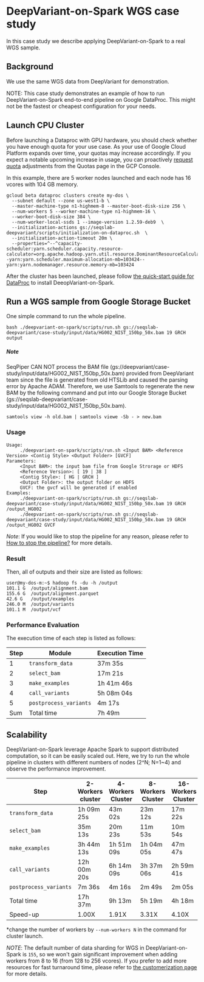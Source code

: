 # DeepVariant-on-Spark WGS case study

In this case study we describe applying DeepVariant-on-Spark to a real
WGS sample.

## Background

We use the same WGS data from DeepVariant for demonstration.

NOTE: This case study demonstrates an example of how to run
DeepVariant-on-Spark end-to-end pipeline on Google DataProc. This might
not be the fastest or cheapest configuration for your needs.

## Launch CPU Cluster

Before launching a Dataproc with GPU hardware, you should check whether
you have enough quota for your use case. As your use of Google Cloud
Platform expands over time, your quotas may increase accordingly. If you
expect a notable upcoming increase in usage, you can proactively
[request quota](https://cloud.google.com/compute/quotas#request_quotas)
adjustments from the Quotas page in the GCP Console.

In this example, there are 5 worker nodes launched and each node has 16
vcores with 104 GB memory.

```
gcloud beta dataproc clusters create my-dos \
  --subnet default --zone us-west1-b \
  --master-machine-type n1-highmem-8 --master-boot-disk-size 256 \
  --num-workers 5 --worker-machine-type n1-highmem-16 \
  --worker-boot-disk-size 384 \
  --num-worker-local-ssds 1 --image-version 1.2.59-deb9  \
  --initialization-actions gs://seqslab-deepvariant/scripts/initialization-on-dataproc.sh  \
  --initialization-action-timeout 20m \
  --properties=^--^capacity-scheduler:yarn.scheduler.capacity.resource-calculator=org.apache.hadoop.yarn.util.resource.DominantResourceCalculator--yarn:yarn.scheduler.maximum-allocation-mb=103424--yarn:yarn.nodemanager.resource.memory-mb=103424
```

After the cluster has been launched, please follow [the quick-start guide
for DataProc](/docs/deepvariant-on-spark-quick-start-dataproc.md#initialize-deepvariant-on-spark-dos)
to install DeeopVariant-on-Spark.

## Run a WGS sample from Google Storage Bucket

One simple command to run the whole pipeline.

```
bash ./deepvariant-on-spark/scripts/run.sh gs://seqslab-deepvariant/case-study/input/data/HG002_NIST_150bp_50x.bam 19 GRCH output
```

##### Note
SeqPiper CAN NOT process the BAM file (gs://deepvariant/case-study/input/data/HG002_NIST_150bp_50x.bam)
 provided from DeepVariant team since the file is generated from old HTSLib
 and caused the parsing error by Apache ADAM. Therefore, we use Samtools
 to regenerate the new BAM by the following command and put into our
 Google Storage Bucket (gs://seqslab-deepvariant/case-study/input/data/HG002_NIST_150bp_50x.bam).

```
samtools view -h old.bam | samtools viewe -Sb - > new.bam
```

### Usage

```
Usage:
	 ./deepvariant-on-spark/scripts/run.sh <Input BAM> <Reference Version> <Contig Style> <Output Folder> [GVCF]
Parameters:
	 <Input BAM>: the input bam file from Google Strorage or HDFS
	 <Reference Version>: [ 19 | 38 ]
	 <Contig Style>: [ HG | GRCH ]
	 <Output Folder>: the output folder on HDFS
	 GVCF: the gvcf will be generated if enabled
Examples:
	 ./deepvariant-on-spark/scripts/run.sh gs://seqslab-deepvariant/case-study/input/data/HG002_NIST_150bp_50x.bam 19 GRCH /output_HG002
	 ./deepvariant-on-spark/scripts/run.sh gs://seqslab-deepvariant/case-study/input/data/HG002_NIST_150bp_50x.bam 19 GRCH /output_HG002 GVCF
```

*Note*: If you would like to stop the pipeline for any reason, please
refer to [How to stop the pipeline?](docs/trobuleshooting.md#how-to-monitor-the-progress-of-the-pipeline-)
for more details.

### Result

Then, all of outputs and their size are listed as follows:

```
user@my-dos-m:~$ hadoop fs -du -h /output
101.1 G  /output/alignment.bam
155.6 G  /output/alignment.parquet
42.6 G   /output/examples
246.0 M  /output/variants
101.1 M  /output/vcf
```

### Performance Evaluation

The execution time of each step is listed as follows:

Step | Module                 | Execution Time |
-----| ---------------------- | -------------- |
1    | `transform_data`       |     37m 35s    |
2    | `select_bam`           |     17m 21s    |
3    | `make_examples`        |  1h 41m 46s    |
4    | `call_variants`        |  5h 08m 04s    |
5    | `postprocess_variants` |      4m 17s    |
Sum  | Total time             |  7h 49m        |

## Scalability

DeepVariant-on-Spark leverage Apache Spark to support distributed
computation, so it can be easily scaled out. Here, we try to run the
whole pipeline in clusters with different numbers of nodes (2^N; N=1~4)
and observe the performance improvement.

Step                   | 2-Workers cluster | 4-Workers Cluster | 8-Workers Cluster | 16-Workers Cluster |
---------------------- | ----------------- | ----------------- | ----------------- | ------------------ |
`transform_data`       |  1h 09m 25s       |    43m 02s        |    23m 12s        |    17m 22s         |
`select_bam`           |     35m 13s       |    20m 23s        |    11m 53s        |    10m 54s         |
`make_examples`        |  3h 44m 13s       | 1h 51m 09s        | 1h 04m 05s        |    47m 47s         |
`call_variants`        | 12h 00m 20s       | 6h 14m 09s        | 3h 37m 06s        | 2h 59m 41s         |
`postprocess_variants` |      7m 36s       |     4m 16s        |     2m 49s        |     2m 05s         |
Total time             | 17h 37m           | 9h 13m            | 5h 19m            | 4h 18m             |
Speed-up               | 1.00X             | 1.91X             | 3.31X             | 4.10X              |

*change the number of workers by `--num-workers N` in the command for
 cluster launch.

*NOTE*: The default number of data sharding for WGS in
DeepVariant-on-Spark is `155`, so we won't gain significant improvement
when adding workers from 8 to 16 (from 128 to 256 vcores). If you prefer
to add more resources for fast turnaround time, please refer to [the
customerization page](docs/customization.md) for more details.
